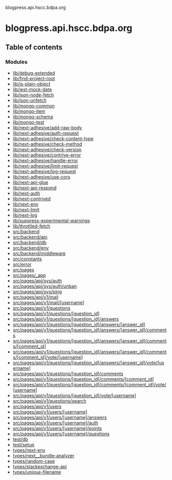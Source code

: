 blogpress.api.hscc.bdpa.org

# blogpress.api.hscc.bdpa.org

## Table of contents

### Modules

- [lib/debug-extended](modules/lib_debug_extended.md)
- [lib/find-project-root](modules/lib_find_project_root.md)
- [lib/is-plain-object](modules/lib_is_plain_object.md)
- [lib/jest-mock-date](modules/lib_jest_mock_date.md)
- [lib/json-node-fetch](modules/lib_json_node_fetch.md)
- [lib/json-unfetch](modules/lib_json_unfetch.md)
- [lib/mongo-common](modules/lib_mongo_common.md)
- [lib/mongo-item](modules/lib_mongo_item.md)
- [lib/mongo-schema](modules/lib_mongo_schema.md)
- [lib/mongo-test](modules/lib_mongo_test.md)
- [lib/next-adhesive/add-raw-body](modules/lib_next_adhesive_add_raw_body.md)
- [lib/next-adhesive/auth-request](modules/lib_next_adhesive_auth_request.md)
- [lib/next-adhesive/check-content-type](modules/lib_next_adhesive_check_content_type.md)
- [lib/next-adhesive/check-method](modules/lib_next_adhesive_check_method.md)
- [lib/next-adhesive/check-version](modules/lib_next_adhesive_check_version.md)
- [lib/next-adhesive/contrive-error](modules/lib_next_adhesive_contrive_error.md)
- [lib/next-adhesive/handle-error](modules/lib_next_adhesive_handle_error.md)
- [lib/next-adhesive/limit-request](modules/lib_next_adhesive_limit_request.md)
- [lib/next-adhesive/log-request](modules/lib_next_adhesive_log_request.md)
- [lib/next-adhesive/use-cors](modules/lib_next_adhesive_use_cors.md)
- [lib/next-api-glue](modules/lib_next_api_glue.md)
- [lib/next-api-respond](modules/lib_next_api_respond.md)
- [lib/next-auth](modules/lib_next_auth.md)
- [lib/next-contrived](modules/lib_next_contrived.md)
- [lib/next-env](modules/lib_next_env.md)
- [lib/next-limit](modules/lib_next_limit.md)
- [lib/next-log](modules/lib_next_log.md)
- [lib/suppress-experimental-warnings](modules/lib_suppress_experimental_warnings.md)
- [lib/throttled-fetch](modules/lib_throttled_fetch.md)
- [src/backend](modules/src_backend.md)
- [src/backend/api](modules/src_backend_api.md)
- [src/backend/db](modules/src_backend_db.md)
- [src/backend/env](modules/src_backend_env.md)
- [src/backend/middleware](modules/src_backend_middleware.md)
- [src/constants](modules/src_constants.md)
- [src/error](modules/src_error.md)
- [src/pages](modules/src_pages.md)
- [src/pages/\_app](modules/src_pages__app.md)
- [src/pages/api/sys/auth](modules/src_pages_api_sys_auth.md)
- [src/pages/api/sys/auth/unban](modules/src_pages_api_sys_auth_unban.md)
- [src/pages/api/sys/ping](modules/src_pages_api_sys_ping.md)
- [src/pages/api/v1/mail](modules/src_pages_api_v1_mail.md)
- [src/pages/api/v1/mail/[username]](modules/src_pages_api_v1_mail__username_.md)
- [src/pages/api/v1/questions](modules/src_pages_api_v1_questions.md)
- [src/pages/api/v1/questions/[question\_id]](modules/src_pages_api_v1_questions__question_id_.md)
- [src/pages/api/v1/questions/[question\_id]/answers](modules/src_pages_api_v1_questions__question_id__answers.md)
- [src/pages/api/v1/questions/[question\_id]/answers/[answer\_id]](modules/src_pages_api_v1_questions__question_id__answers__answer_id_.md)
- [src/pages/api/v1/questions/[question\_id]/answers/[answer\_id]/comments](modules/src_pages_api_v1_questions__question_id__answers__answer_id__comments.md)
- [src/pages/api/v1/questions/[question\_id]/answers/[answer\_id]/comments/[comment\_id]](modules/src_pages_api_v1_questions__question_id__answers__answer_id__comments__comment_id_.md)
- [src/pages/api/v1/questions/[question\_id]/answers/[answer\_id]/comments/[comment\_id]/vote/[username]](modules/src_pages_api_v1_questions__question_id__answers__answer_id__comments__comment_id__vote__username_.md)
- [src/pages/api/v1/questions/[question\_id]/answers/[answer\_id]/vote/[username]](modules/src_pages_api_v1_questions__question_id__answers__answer_id__vote__username_.md)
- [src/pages/api/v1/questions/[question\_id]/comments](modules/src_pages_api_v1_questions__question_id__comments.md)
- [src/pages/api/v1/questions/[question\_id]/comments/[comment\_id]](modules/src_pages_api_v1_questions__question_id__comments__comment_id_.md)
- [src/pages/api/v1/questions/[question\_id]/comments/[comment\_id]/vote/[username]](modules/src_pages_api_v1_questions__question_id__comments__comment_id__vote__username_.md)
- [src/pages/api/v1/questions/[question\_id]/vote/[username]](modules/src_pages_api_v1_questions__question_id__vote__username_.md)
- [src/pages/api/v1/questions/search](modules/src_pages_api_v1_questions_search.md)
- [src/pages/api/v1/users](modules/src_pages_api_v1_users.md)
- [src/pages/api/v1/users/[username]](modules/src_pages_api_v1_users__username_.md)
- [src/pages/api/v1/users/[username]/answers](modules/src_pages_api_v1_users__username__answers.md)
- [src/pages/api/v1/users/[username]/auth](modules/src_pages_api_v1_users__username__auth.md)
- [src/pages/api/v1/users/[username]/points](modules/src_pages_api_v1_users__username__points.md)
- [src/pages/api/v1/users/[username]/questions](modules/src_pages_api_v1_users__username__questions.md)
- [test/db](modules/test_db.md)
- [test/setup](modules/test_setup.md)
- [types/next-env](modules/types_next_env.md)
- [types/next\_\_bundle-analyzer](modules/types_next__bundle_analyzer.md)
- [types/random-case](modules/types_random_case.md)
- [types/stackexchange-api](modules/types_stackexchange_api.md)
- [types/unique-filename](modules/types_unique_filename.md)
